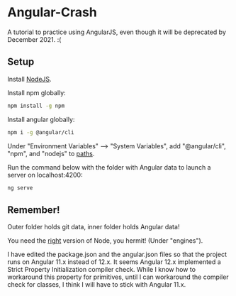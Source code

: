 # Angular-Crash
A tutorial to practice using AngularJS, even though it will be deprecated by December 2021. :(
## Setup
Install [NodeJS](https://nodejs.org/en/download/).

Install npm globally:
```bash
npm install -g npm
```

Install angular globally:
```bash
npm i -g @angular/cli
```

Under "Environment Variables" --> "System Variables", add "@angular/cli", "npm", and "nodejs" to [paths](https://i.stack.imgur.com/9l6FI.png).

Run the command below with the folder with Angular data to launch a server on localhost:4200:
```bash
ng serve
```

## Remember!
Outer folder holds git data, inner folder holds Angular data!

You need the [right](https://unpkg.com/browse/@angular/core@12.1.1/package.json) version of Node, you hermit! (Under "engines").

I have edited the package.json and the angular.json files so that the project runs on Angular 11.x instead of 12.x. It seems Angular 12.x implemented a Strict Property Initialization compiler check. While I know how to workaround this property for primitives, until I can workaround the compiler check for classes, I think I will have to stick with Angular 11.x.
